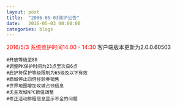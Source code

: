 ```yaml
---
layout: post
title:  "2006-05-03维护公告"
date:   2016-05-03 00:00:00
categories: blogs
---
```



<div class="post-content">
<p>
	<font color="red">2016/5/3 系统维护时间14:00 - 14:30</font>
	客户端版本更新为2.0.0.60503
		
	#开放等级至80
	#调整PK保护时间为23点至次日6点
	#庇护符保护等级限制为65级及以下有效
	#商城停止四倍经验券销售
	#世界地图增加攻城占领信息
	#无主攻城NPC数值调整
	#修正活动排程信息显示不全的问题

</p>
<!--more-->
<p>
		
</p>

</div>